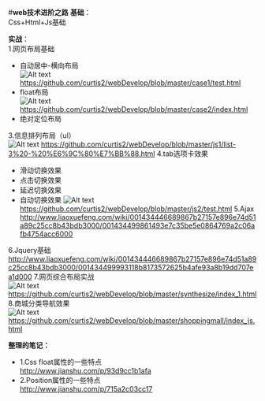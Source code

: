 #**web技术进阶之路**
**基础**：<br>
Css+Html+Js基础<br>

**实战**：<br>
1.网页布局基础<br>
  - 自动居中-横向布局<br>
  ![Alt text](https://github.com/curtis2/webDevelop/blob/master/images/%E5%BE%AE%E4%BF%A1%E6%88%AA%E5%9B%BE_20170612173240.png)
  https://github.com/curtis2/webDevelop/blob/master/case1/test.html
  - float布局<br>
  ![Alt text](https://github.com/curtis2/webDevelop/blob/master/images/%E5%BE%AE%E4%BF%A1%E6%88%AA%E5%9B%BE_20170612173329.png)
 https://github.com/curtis2/webDevelop/blob/master/case2/index.html
  - 绝对定位布局<br>

3.信息排列布局（ul）<br>
![Alt text](https://github.com/curtis2/webDevelop/blob/master/images/%E5%BE%AE%E4%BF%A1%E6%88%AA%E5%9B%BE_20170612173630.png)
https://github.com/curtis2/webDevelop/blob/master/js1/list-3%20-%20%E6%9C%80%E7%BB%88.html
4.tab选项卡效果<br>
  - 滑动切换效果
  - 点击切换效果
  - 延迟切换效果
  - 自动切换效果
 ![Alt text](https://github.com/curtis2/webDevelop/blob/master/images/%E5%BE%AE%E4%BF%A1%E6%88%AA%E5%9B%BE_20170612173712.png)
  https://github.com/curtis2/webDevelop/blob/master/js2/test.html
5.Ajax <br>
http://www.liaoxuefeng.com/wiki/001434446689867b27157e896e74d51a89c25cc8b43bdb3000/001434499861493e7c35be5e0864769a2c06afb4754acc6000

6.Jquery基础<br>
http://www.liaoxuefeng.com/wiki/001434446689867b27157e896e74d51a89c25cc8b43bdb3000/001434499993118b8173572625b4afe93a8b19dd707ea1d000
7.网页综合布局实战<br>
![Alt text](./微信截图_20170612173832.png)
https://github.com/curtis2/webDevelop/blob/master/synthesize/index_1.html
8.商城分类导航效果<br>
![Alt text](./微信截图_20170612174009.png)
https://github.com/curtis2/webDevelop/blob/master/shoppingmall/index_js.html

**整理的笔记：**
- 1.Css float属性的一些特点<br>
http://www.jianshu.com/p/93d9cc1b1afa
- 2.Position属性的一些特点<br>
http://www.jianshu.com/p/715a2c03cc17
